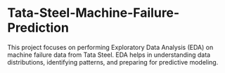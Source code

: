 # Tata-Steel-Machine-Failure-Prediction
This project focuses on performing Exploratory Data Analysis (EDA) on machine failure data from Tata Steel. EDA helps in understanding data distributions, identifying patterns, and preparing for predictive modeling.
